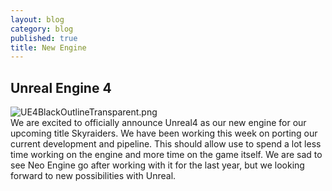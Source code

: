 ```yaml
---
layout: blog
category: blog
published: true
title: New Engine
---
```




## Unreal Engine 4
![UE4BlackOutlineTransparent.png]({{site.baseurl}}/media/UE4BlackOutlineTransparent.png)  
We are excited to officially announce Unreal4 as our new engine for our upcoming title Skyraiders. We have been working this week on porting our current development and pipeline. This should allow use to spend a lot less time working on the engine and more time on the game itself. We are sad to see Neo Engine go after working with it for the last year, but we looking forward to new possibilities with Unreal.
